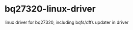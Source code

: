 bq27320-linux-driver
====================

linux driver for bq27320, including bqfs/dffs updater in driver
